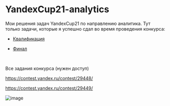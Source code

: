 # YandexCup21-analytics
Мои решения задач YandexCup21 по направлению аналитика. Тут только задачи, которые я успешно сдал во время проведения конкурса:


- [Квалификация](Qualification.ipynb)

- [Финал](Final_metro.ipynb)  

<br>


Все задания конкурса (нужен доступ)

https://contest.yandex.ru/contest/29448/

https://contest.yandex.ru/contest/29449/

![image](https://i.ibb.co/vz3XZkf/yacap.png)

